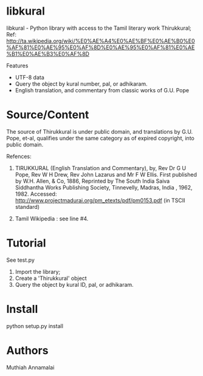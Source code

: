 libkural
========

libkural - Python library with access to the Tamil literary work Thirukkural; Ref: http://ta.wikipedia.org/wiki/%E0%AE%A4%E0%AE%BF%E0%AE%B0%E0%AF%81%E0%AE%95%E0%AF%8D%E0%AE%95%E0%AF%81%E0%AE%B1%E0%AE%B3%E0%AF%8D

Features
* UTF-8 data
* Query the object by kural number, pal, or adhikaram.
* English translation, and commentary from classic works of G.U. Pope

Source/Content
============
The source of Thirukkural is under public domain, and translations by G.U. Pope, et-al, qualifies under the same category as of expired copyright, into public domain.

Refences:
1. TIRUKKURAL (English Translation and Commentary), by, Rev Dr G U Pope, Rev W H Drew, Rev John Lazarus and Mr F W Ellis.
First published by W.H. Allen, & Co, 1886,
Reprinted by The South India Saiva Siddhantha Works Publishing Society,
Tinnevelly, Madras, India , 1962, 1982.
Accessed: http://www.projectmadurai.org/pm_etexts/pdf/pm0153.pdf (in TSCII standard)

2. Tamil Wikipedia : see line #4.

Tutorial
=======
See test.py

1. Import the library;
2. Create a 'Thirukkural' object
3. Query the object by kural ID, pal, or adhikaram.


Install
=======
python setup.py install

Authors
======
Muthiah Annamalai

